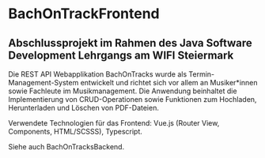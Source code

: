 # BachOnTrackFrontend

## Abschlussprojekt im Rahmen des Java Software Development Lehrgangs am WIFI Steiermark

Die REST API Webapplikation BachOnTracks wurde als Termin-Management-System entwickelt und richtet sich vor allem an Musiker*innen sowie Fachleute im Musikmanagement. Die Anwendung beinhaltet die Implementierung von CRUD-Operationen sowie Funktionen zum Hochladen, Herunterladen und Löschen von PDF-Dateien.

Verwendete Technologien für das Frontend: Vue.js (Router View, Components, HTML/SCSSS), Typescript.

Siehe auch BachOnTracksBackend.
